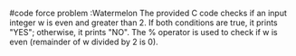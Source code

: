#code force problem :Watermelon
The provided C code checks if an input integer w is even and greater than 2. If both conditions are true, it prints "YES"; otherwise, it prints "NO". The % operator is used to check if w is even (remainder of w divided by 2 is 0).
